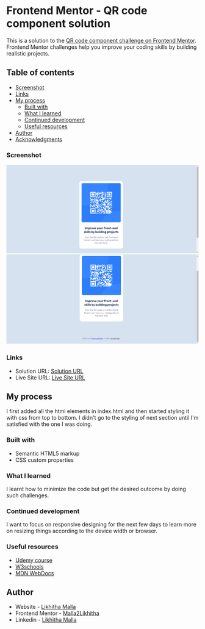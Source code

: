 # Frontend Mentor - QR code component solution

This is a solution to the [QR code component challenge on Frontend Mentor](https://www.frontendmentor.io/challenges/qr-code-component-iux_sIO_H). Frontend Mentor challenges help you improve your coding skills by building realistic projects.

## Table of contents

  - [Screenshot](#screenshot)
  - [Links](#links)
- [My process](#my-process)
  - [Built with](#built-with)
  - [What I learned](#what-i-learned)
  - [Continued development](#continued-development)
  - [Useful resources](#useful-resources)
- [Author](#author)
- [Acknowledgments](#acknowledgments)


### Screenshot

![Screenshot 1](https://github.com/Malla2Likhitha/First_project/blob/main/screenshots/Screenshot%201.png)
![Screenshot 2](https://github.com/Malla2Likhitha/First_project/blob/main/screenshots/Screenshot%202.png)

### Links

- Solution URL: [Solution URL](https://github.com/Malla2Likhitha/First_project)
- Live Site URL: [Live Site URL](https://Malla2Likhitha.github.io)

## My process

I first added all the html elements in index.html and then started styling it with css from top to bottom. I didn't go to the styling of next section until I'm satisfied with the one I was doing.

### Built with

- Semantic HTML5 markup
- CSS custom properties

### What I learned

I learnt how to minimize the code but get the desired outcome by doing such challenges.

### Continued development

I want to focus on responsive designing for the next few days to learn more on resizing things according to the device width or browser.

### Useful resources

- [Udemy course](https://www.udemy.com/course/the-complete-web-development-bootcamp/)
- [W3schools](https://www.w3schools.com/)
- [MDN WebDocs](https://developer.mozilla.org/en-US/)

## Author

- Website - [Likhitha Malla](Malla2Likhitha.github.io)
- Frontend Mentor - [Malla2Likhitha](https://www.frontendmentor.io/profile/Malla2Likhitha)
- Linkedin - [Likhitha Malla](https://www.linkedin.com/in/likhitha-malla-849363244/)
